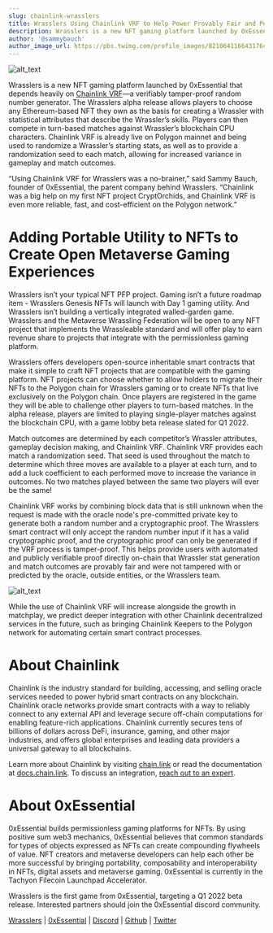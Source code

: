 ```yaml
---
slug: chainlink-wrasslers
title: Wrasslers Using Chainlink VRF to Help Power Provably Fair and Permissionless NFT Gaming
description: Wrasslers is a new NFT gaming platform launched by 0xEssential that depends heavily on Chainlink VRF—a verifiably tamper-proof random number generator
author: '@sammybauch'
author_image_url: https://pbs.twimg.com/profile_images/821064116643176448/ROaqvX-h_400x400.jpg
--- 
```


![alt_text](/img/cl-image1.png "Wrasslers x Chainlink")


Wrasslers is a new NFT gaming platform launched by 0xEssential that depends heavily on [Chainlink VRF](https://chain.link/solutions/chainlink-vrf)—a verifiably tamper-proof random number generator. The Wrasslers alpha release allows players to choose any Ethereum-based NFT they own as the basis for creating a Wrassler with statistical attributes that describe the Wrassler’s skills. Players can then compete in turn-based matches against Wrassler’s blockchain CPU characters. Chainlink VRF is already live on Polygon mainnet and being used to randomize a Wrassler’s starting stats, as well as to provide a randomization seed to each match, allowing for increased variance in gameplay and match outcomes.

“Using Chainlink VRF for Wrasslers was a no-brainer,” said Sammy Bauch, founder of 0xEssential, the parent company behind Wrasslers. “Chainlink was a big help on my first NFT project CryptOrchids, and Chainlink VRF is even more reliable, fast, and cost-efficient on the Polygon network.”

<!--truncate-->

# Adding Portable Utility to NFTs to Create Open Metaverse Gaming Experiences

Wrasslers isn’t your typical NFT PFP project. Gaming isn’t a future roadmap item - Wrasslers Genesis NFTs will launch with Day 1 gaming utility. And Wrasslers isn’t building a vertically integrated walled-garden game. Wrasslers and the Metaverse Wrassling Federation will be open to any NFT project that implements the Wrassleable standard and will offer play to earn revenue share to projects that integrate with the permissionless gaming platform.

Wrasslers offers developers open-source inheritable smart contracts that make it simple to craft NFT projects that are compatible with the gaming platform. NFT projects can choose whether to allow holders to migrate their NFTs to the Polygon chain for Wrasslers gaming or to create NFTs that live exclusively on the Polygon chain. Once players are registered in the game they will be able to challenge other players to turn-based matches. In the alpha release, players are limited to playing single-player matches against the blockchain CPU, with a game lobby beta release slated for Q1 2022.

Match outcomes are determined by each competitor’s Wrassler attributes, gameplay decision making, and Chainlink VRF. Chainlink VRF provides each match a randomization seed. That seed is used throughout the match to determine which three moves are available to a player at each turn, and to add a luck coefficient to each performed move to increase the variance in outcomes. No two matches played between the same two players will ever be the same!

Chainlink VRF works by combining block data that is still unknown when the request is made with the oracle node's pre-committed private key to generate both a random number and a cryptographic proof. The Wrasslers smart contract will only accept the random number input if it has a valid cryptographic proof, and the cryptographic proof can only be generated if the VRF process is tamper-proof. This helps provide users with automated and publicly verifiable proof directly on-chain that Wrassler stat generation and match outcomes are provably fair and were not tampered with or predicted by the oracle, outside entities, or the Wrasslers team.

![alt_text](/img/cl-image2.png "VRF Diagram")

While the use of Chainlink VRF will increase alongside the growth in matchplay, we predict deeper integration with other Chainlink decentralized services in the future, such as bringing Chainlink Keepers to the Polygon network for automating certain smart contract processes.

# About Chainlink

Chainlink is the industry standard for building, accessing, and selling oracle services needed to power hybrid smart contracts on any blockchain. Chainlink oracle networks provide smart contracts with a way to reliably connect to any external API and leverage secure off-chain computations for enabling feature-rich applications. Chainlink currently secures tens of billions of dollars across DeFi, insurance, gaming, and other major industries, and offers global enterprises and leading data providers a universal gateway to all blockchains.

Learn more about Chainlink by visiting [chain.link](https://chain.link/) or read the documentation at [docs.chain.link](http://docs.chain.link/). To discuss an integration, [reach out to an expert](https://chainlinkcommunity.typeform.com/to/OYQO67EF?page=announcement). 


# About 0xEssential

0xEssential builds permissionless gaming platforms for NFTs. By using positive sum web3 mechanics, 0xEssential believes that common standards for types of objects expressed as NFTs can create compounding flywheels of value. NFT creators and metaverse developers can help each other be more successful by bringing portability, composability and interoperability in NFTs, digital assets and metaverse gaming. 0xEssential is currently in the Tachyon Filecoin Launchpad Accelerator.

Wrasslers is the first game from 0xEssential, targeting a Q1 2022 beta release. Interested partners should join the 0xEssential discord community.

[Wrasslers](https://wrasslers.com) | [0xEssential](https://0xessential.com)
 | [Discord](https://discord.gg/QUGjy6U7S3) | [Github](https://github.com/0xessential) | [Twitter](https://twitter.com/wrasslersgg)
